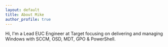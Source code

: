 ```yaml
---
layout: default
title: About Mike
author_profile: true
---
```


Hi, I'm a Lead EUC Engineer at Target focusing on delivering and managing Windows with SCCM, OSD, MDT, GPO & PowerShell.
